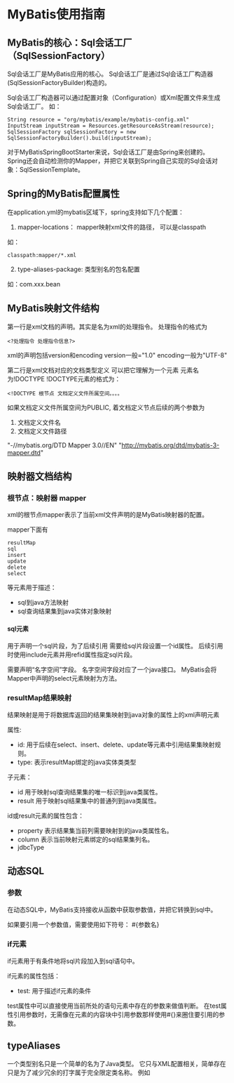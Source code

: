 # MyBatis使用指南

## MyBatis的核心：Sql会话工厂（SqlSessionFactory）

Sql会话工厂是MyBatis应用的核心。
Sql会话工厂是通过Sql会话工厂构造器(SqlSessionFactoryBuilder)构造的。

Sql会话工厂构造器可以通过配置对象（Configuration）或Xml配置文件来生成Sql会话工厂。
如：
	
	String resource = "org/mybatis/example/mybatis-config.xml"
	InputStream inputStream = Resources.getResourceAsStream(resource);
	SqlSessionFactory sqlSessionFactory = new SqlSessionFactoryBuilder().build(inputStream);

对于MyBatisSpringBootStarter来说，Sql会话工厂是由Spring来创建的。
Spring还会自动检测你的Mapper，并把它关联到Spring自己实现的Sql会话对象：SqlSessionTemplate。

## Spring的MyBatis配置属性

在application.yml的mybatis区域下，spring支持如下几个配置：


1. mapper-locations： mapper映射xml文件的路径， 可以是classpath

如： 

	classpath:mapper/*.xml

2. type-aliases-package: 类型别名的包名配置

如：com.xxx.bean


## MyBatis映射文件结构

第一行是xml文档的声明。其实是名为xml的处理指令。
处理指令的格式为

	<?处理指令 处理指令信息?>
	
xml的声明包括version和encoding
version一般="1.0"
encoding一般为"UTF-8"

第二行是xml文档对应的文档类型定义
可以把它理解为一个元素
元素名为!DOCTYPE
!DOCTYPE元素的格式为：

	<!DOCTYPE 根节点 文档定义文件所属空间。。。。

如果文档定义文件所属空间为PUBLIC, 着文档定义节点后续的两个参数为
1. 文档定义文件名
2. 文档定义文件路径

"-//mybatis.org/DTD Mapper 3.0//EN"
"http://mybatis.org/dtd/mybatis-3-mapper.dtd"

## 映射器文档结构

### 根节点：映射器 mapper

xml的根节点mapper表示了当前xml文件声明的是MyBatis映射器的配置。

mapper下面有

	resultMap
	sql
	insert
	update
	delete
	select
等元素用于描述：
* sql到java方法映射
* sql查询结果集到java实体对象映射

#### sql元素
用于声明一个sql片段，为了后续引用 需要给sql片段设置一个id属性。
后续引用时使用include元素并用refid属性指定sql片段。

需要声明“名字空间”字段。
名字空间字段对应了一个java接口。
MyBatis会将Mapper中声明的select元素映射为方法。


### resultMap结果映射

结果映射是用于将数据库返回的结果集映射到java对象的属性上的xml声明元素

属性:
* id: 用于后续在select、insert、delete、update等元素中引用结果集映射规则。
* type: 表示resultMap绑定的java实体类类型

子元素：
* id 用于映射sql查询结果集的唯一标识到java类属性。
* result 用于映射sql结果集中的普通列到java类属性。

id或result元素的属性包含：
* property 表示结果集当前列需要映射到的java类属性名。
* column 表示当前映射元素绑定的sql结果集列名。
* jdbcType


## 动态SQL

### 参数

在动态SQL中，MyBatis支持接收从函数中获取参数值，并把它转换到sql中。

如果要引用一个参数值，需要使用如下符号：
	#{参数名}
	
### if元素

if元素用于有条件地将sql片段加入到sql语句中。

if元素的属性包括：
* test: 用于描述if元素的条件

test属性中可以直接使用当前所处的语句元素中存在的参数来做值判断。
在test属性引用参数时，无需像在元素的内容块中引用参数那样使用#{}来圈住要引用的参数。

## typeAliases
一个类型别名只是一个简单的名为了Java类型。
它只与XML配置相关，简单存在只是为了减少冗余的打字属于完全限定类名称。
例如
